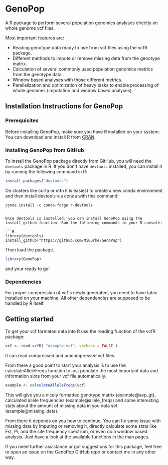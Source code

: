 # GenoPop

A R package to perform several population genomics analyses directly on whole genome vcf files. 

Most important features are:
* Reading genotype data ready to use from vcf files using the vcfR package.
* Different methods to impute or remove missing data from the genotype matrix.
* Calculation of several commonly used population genomics metrics from the genotype data. 
* Window based analyses with those different metrics.
* Parallelization and optimization of heavy tasks to enable processing of whole genomes (imputation and window based analyses). 

## Installation Instructions for GenoPop

### Prerequisites

Before installing GenoPop, make sure you have R installed on your system. You can download and install R from [CRAN](https://cran.r-project.org/).

### Installing GenoPop from GitHub

To install the GenoPop package directly from GitHub, you will need the `devtools` package in R. If you don't have `devtools` installed, you can install it by running the following command in R:

```R
install.packages("devtools")
```
On clusters like curta or mfn it is easiest to create a new conda environment and then install devtools via conda with this command: 

```
conda install -c conda-forge r-devtools
``

Once devtools is installed, you can install GenoPop using the install_github function. Run the following commands in your R console:

```R
library(devtools)
install_github("https://github.com/MiGurke/GenoPop")
```
Then load the package..
```R
library(GenoPop)
```
and your ready to go!

### Dependencies

For proper compression of vcf's newly generated, you need to have tabix installed on your machine. All other dependencies are supposed to be handled by R itself.

## Getting started

To get your vcf formated data into R use the reading function of the vcfR package: 

```R
vcf <- read.vcfR( "example.vcf", verbose = FALSE )
```

It can read compressed and umcompressed vcf files. 

From there a good point to start your analysis is to use the calculateAlleleFreqs function to just populate the most important data and information slots from your vcf file automatically. 

```R
example <- calculateAlleleFreqs(vcf)
```

This will give you a nicely formatted genotype matrix (example@sep_gt), calculated allele frequencies (example@allele_freqs) and some interesting stats about the amount of missing data in you data set (example@missing_data).

From there it depends on you how to continue. You can fix some issue with missing data by imputing or removing it, directly calculate some stats like Fst, Pi, and the site frequency spectrum, or even do a window based analysis. Just have a look at the available functions in the man pages.

If you need further assistance or got suggestions for this package, feel free to open an issue on the GenoPop GitHub repo or contact me in any other way.



